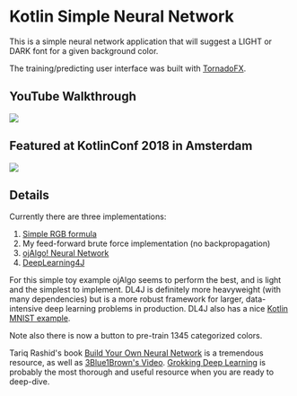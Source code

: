 # Kotlin Simple Neural Network

This is a simple neural network application that will suggest a LIGHT or DARK font for a given background color.

The training/predicting user interface was built with [TornadoFX](https://github.com/edvin/tornadofx).

## YouTube Walkthrough

[![](https://img.youtube.com/vi/j1s69yf4a9Y/hqdefault.jpg)](https://youtu.be/j1s69yf4a9Y)

## Featured at KotlinConf 2018 in Amsterdam

[![](https://img.youtube.com/vi/-zTqtEcnM7A/hqdefault.jpg)](https://youtu.be/-zTqtEcnM7A)

## Details

Currently there are three implementations: 

1) [Simple RGB formula](https://stackoverflow.com/questions/1855884/determine-font-color-based-on-background-color#1855903) 
2) My feed-forward brute force implementation (no backpropagation)
3) [ojAlgo! Neural Network](http://www.ojalgo.org/)
4) [DeepLearning4J](https://deeplearning4j.org/)

For this simple toy example ojAlgo seems to perform the best, and is light and the simplest to implement. DL4J is definitely more heavyweight (with many dependencies) but is a more robust framework for larger, data-intensive deep learning problems in production. DL4J also has a nice [Kotlin MNIST example](https://github.com/deeplearning4j/dl4j-examples/tree/master/dl4j-examples/src/main/kotlin/org/deeplearning4j/examples/feedforward/mnist). 

Note also there is now a button to pre-train 1345 categorized colors. 

Tariq Rashid's book [Build Your Own Neural Network](https://www.amazon.com/Make-Your-Own-Neural-Network/dp/1530826608/) is a tremendous resource, as well as [3Blue1Brown's Video](https://www.youtube.com/watch?v=aircAruvnKk&list=PLZHQObOWTQDNU6R1_67000Dx_ZCJB-3pi). [Grokking Deep Learning](https://www.manning.com/books/grokking-deep-learning) is probably the most thorough and useful resource when you are ready to deep-dive.



